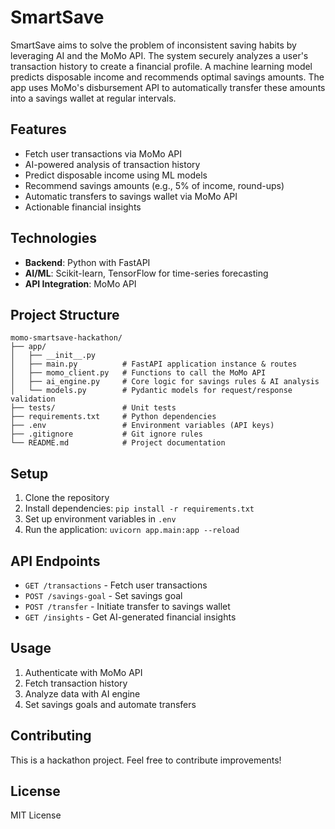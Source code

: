 # SmartSave

SmartSave aims to solve the problem of inconsistent saving habits by leveraging AI and the MoMo API. The system securely analyzes a user's transaction history to create a financial profile. A machine learning model predicts disposable income and recommends optimal savings amounts. The app uses MoMo's disbursement API to automatically transfer these amounts into a savings wallet at regular intervals.

## Features

- Fetch user transactions via MoMo API
- AI-powered analysis of transaction history
- Predict disposable income using ML models
- Recommend savings amounts (e.g., 5% of income, round-ups)
- Automatic transfers to savings wallet via MoMo API
- Actionable financial insights

## Technologies

- **Backend**: Python with FastAPI
- **AI/ML**: Scikit-learn, TensorFlow for time-series forecasting
- **API Integration**: MoMo API

## Project Structure

```
momo-smartsave-hackathon/
├── app/
│   ├── __init__.py
│   ├── main.py          # FastAPI application instance & routes
│   ├── momo_client.py   # Functions to call the MoMo API
│   ├── ai_engine.py     # Core logic for savings rules & AI analysis
│   └── models.py        # Pydantic models for request/response validation
├── tests/               # Unit tests
├── requirements.txt     # Python dependencies
├── .env                 # Environment variables (API keys)
├── .gitignore           # Git ignore rules
└── README.md            # Project documentation
```

## Setup

1. Clone the repository
2. Install dependencies: `pip install -r requirements.txt`
3. Set up environment variables in `.env`
4. Run the application: `uvicorn app.main:app --reload`

## API Endpoints

- `GET /transactions` - Fetch user transactions
- `POST /savings-goal` - Set savings goal
- `POST /transfer` - Initiate transfer to savings wallet
- `GET /insights` - Get AI-generated financial insights

## Usage

1. Authenticate with MoMo API
2. Fetch transaction history
3. Analyze data with AI engine
4. Set savings goals and automate transfers

## Contributing

This is a hackathon project. Feel free to contribute improvements!

## License

MIT License
